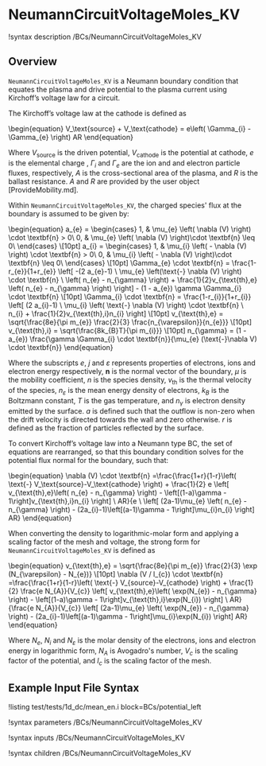 # NeumannCircuitVoltageMoles_KV

!syntax description /BCs/NeumannCircuitVoltageMoles_KV

## Overview

`NeumannCircuitVoltageMoles_KV` is a Neumann boundary condition that equates the plasma and drive potential to the plasma current using Kirchoff’s voltage law for a circuit.

The Kirchoff’s voltage law at the cathode is defined as

\begin{equation}
V_\text{source} + V_\text{cathode} = e\left( \Gamma_{i} - \Gamma_{e}  \right) AR
\end{equation}

Where $V_\text{source}$ is the driven potential, $V_\text{cathode}$ is the potential at cathode,
$e$ is the elemental charge , $\Gamma_i$ and $\Gamma_e$ are the ion and and electron particle fluxes, respectively, $A$ is the cross-sectional area of the plasma, and $R$ is the ballast resistance. $A$ and $R$ are provided by the user object [ProvideMobility.md].

Within `NeumannCircuitVoltageMoles_KV`, the charged species' flux at the boundary is assumed to be given by:

\begin{equation}
a_{e} =
\begin{cases}
1, & \mu_{e} \left( \nabla (V) \right) \cdot \textbf{n} > 0\\
0, & \mu_{e} \left( \nabla (V) \right)\cdot \textbf{n} \leq 0\\
\end{cases} \\[10pt]
a_{i} =
\begin{cases}
1, & \mu_{i} \left( - \nabla (V) \right) \cdot \textbf{n} > 0\\
0, & \mu_{i} \left( - \nabla (V) \right)\cdot \textbf{n} \leq 0\\
\end{cases} \\[10pt]
\Gamma_{e} \cdot \textbf{n} = \frac{1-r_{e}}{1+r_{e}} \left[ -(2 a_{e}-1) \ \mu_{e}
\left(\text{-} \nabla (V) \right)
 \cdot \textbf{n} \ \left( n_{e} - n_{\gamma} \right) + \frac{1}{2}v_{\text{th},e} \left( n_{e} - n_{\gamma} \right) \right] - (1 - a_{e}) \gamma \Gamma_{i} \cdot \textbf{n} \\[10pt]
\Gamma_{i} \cdot \textbf{n} = \frac{1-r_{i}}{1+r_{i}} \left[ (2 a_{i}-1) \ \mu_{i} \left( \text{-} \nabla (V) \right) \cdot \textbf{n} \ n_{i} + \frac{1}{2}v_{\text{th},i}n_{i} \right] \\[10pt]
v_{\text{th},e} = \sqrt{\frac{8e}{\pi m_{e}} \frac{2}{3} \frac{n_{\varepsilon}}{n_{e}}} \\[10pt]
v_{\text{th},i} = \sqrt{\frac{8k_{B}T}{\pi m_{i}}} \\[10pt]
n_{\gamma} = (1 - a_{e}) \frac{\gamma \Gamma_{i} \cdot \textbf{n}}{\mu_{e} (\text{-}\nabla V) \cdot \textbf{n}}
\end{equation}

Where the subscripts $e$, $j$ and $\varepsilon$ represents properties of electrons, ions and electron energy respectively, $\textbf{n}$ is the normal vector of the boundary,
$\mu$ is the mobility coefficient, $n$ is the species density, $v_\text{th}$ is the thermal velocity of the species, $n_{\varepsilon}$ is the mean energy density of electrons, $k_{B}$ is the Boltzmann constant, $T$ is the gas temperature, and $n_{\gamma}$ is electron density emitted by the surface. $a$ is defined such that the outflow is non-zero when the drift velocity is directed towards the wall and zero otherwise. $r$ is defined as the fraction of particles reflected by the surface.

To convert Kirchoff’s voltage law into a Neumann type BC, the set of equations are rearranged, so that this boundary condition solves for the potential flux normal for the boundary, such that:

\begin{equation}
\nabla (V) \cdot \textbf{n} =\frac{\frac{1+r}{1-r}\left( \text{-} V_\text{source}-V_\text{cathode} \right) + \frac{1}{2} e \left[ v_{\text{th},e}\left( n_{e} - n_{\gamma} \right) - \left[(1-a)\gamma - 1\right]v_{\text{th},i}n_{i} \right] \ AR}{e \ \left[ (2a-1)\mu_{e} \left( n_{e} - n_{\gamma} \right) - (2a_{i}-1)\left[(a-1)\gamma - 1\right]\mu_{i}n_{i} \right] AR}
\end{equation}

When converting the density to logarithmic-molar form and applying a scaling factor of the mesh and voltage, the strong form for `NeumannCircuitVoltageMoles_KV` is defined as

\begin{equation}
v_{\text{th},e} = \sqrt{\frac{8e}{\pi m_{e}} \frac{2}{3} \exp (N_{\varepsilon} - N_{e})} \\[10pt]
\nabla (V / l_{c}) \cdot \textbf{n} =\frac{\frac{1+r}{1-r}\left( \text{-} V_{source}-V_{cathode} \right) + \frac{1}{2} \frac{e N_{A}}{V_{c}} \left[ v_{\text{th},e}\left( \exp(N_{e}) - n_{\gamma} \right) - \left[(1-a)\gamma - 1\right]v_{\text{th},i}\exp(N_{i}) \right] \ AR}{\frac{e N_{A}}{V_{c}} \left[ (2a-1)\mu_{e} \left( \exp(N_{e}) - n_{\gamma} \right) - (2a_{i}-1)\left[(a-1)\gamma - 1\right]\mu_{i}\exp(N_{i}) \right] AR}
\end{equation}

Where $N_{e}$, $N_{i}$ and $N_{\varepsilon}$ is the molar density of the electrons, ions and electron energy in logarithmic form, $N_{A}$ is Avogadro's number, $V_{c}$ is the scaling factor of the potential, and $l_{c}$ is the scaling factor of the mesh.


## Example Input File Syntax


!listing test/tests/1d_dc/mean_en.i block=BCs/potential_left

!syntax parameters /BCs/NeumannCircuitVoltageMoles_KV

!syntax inputs /BCs/NeumannCircuitVoltageMoles_KV

!syntax children /BCs/NeumannCircuitVoltageMoles_KV
